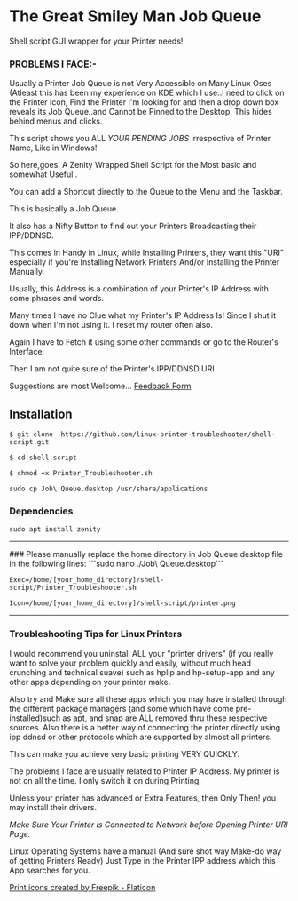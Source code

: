 
# The Great Smiley Man Job Queue


Shell script GUI wrapper for your Printer needs!

### PROBLEMS I FACE:-
Usually a Printer Job Queue is not Very Accessible on Many Linux Oses (Atleast this has been my experience
on KDE which I use..I need to click on the Printer Icon, Find the Printer I'm looking for and then a drop down box
reveals its Job Queue..and Cannot be Pinned to the Desktop. This hides behind menus and clicks.

This script shows you ALL *YOUR PENDING JOBS* irrespective of Printer Name, Like in Windows!

So here,goes. A Zenity Wrapped Shell Script for the Most basic and somewhat Useful .

You can add a Shortcut directly to the Queue to the Menu and the Taskbar.

This is basically a Job Queue.

It also has a Nifty Button to find out your Printers Broadcasting their IPP/DDNSD.

This comes in Handy in Linux, while Installing Printers, they want this "URI" especially
if you're Installing Network Printers And/or Installing the Printer Manually.

Usually, this Address is a combination of your Printer's IP Address with some phrases and
words.

Many times I have no Clue what my Printer's IP Address Is! Since I shut it down when I'm not
using it. I reset my router often also.

Again I have to Fetch it using some other commands or go to the Router's Interface.

Then I am not quite sure of the Printer's IPP/DDNSD URI



Suggestions are most Welcome... <a href="https://form.jotform.com/223103545577455"> Feedback Form </a>


## Installation
```$ git clone  https://github.com/linux-printer-troubleshooter/shell-script.git   ```

```$ cd shell-script ```

```$ chmod +x Printer_Troubleshooter.sh ```

 ```sudo cp Job\ Queue.desktop /usr/share/applications ```
 

### Dependencies
```sudo apt install zenity```


<hr>
 ### Please manually replace the home directory in Job Queue.desktop file in the following lines: ```sudo nano ./Job\ Queue.desktop```

 

 
```Exec=/home/[your_home_directory]/shell-script/Printer_Troubleshooter.sh```

```Icon=/home/[your_home_directory]/shell-script/printer.png```
<hr>

### Troubleshooting Tips for Linux Printers
I would recommend you uninstall ALL your "printer drivers" (if you really want to solve your problem
quickly and easily, without much head crunching and technical suave) such as hplip and hp-setup-app
and any other apps depending on your printer make. 

Also try and Make sure all these apps which you may have installed through the different package managers
(and some which have come pre-installed)such as apt, and snap are ALL removed thru these respective sources.
Also there is a better way of connecting the printer directly using ipp ddnsd or other protocols which are
supported by almost all printers.


This can make you achieve very basic printing VERY QUICKLY.

The problems I face are usually related to Printer IP Address. My printer is not  on all the time. I only 
switch it on during Printing.


Unless your printer has advanced or Extra Features, then Only Then! you may install their drivers.

_Make Sure Your Printer is Connected to Network before Opening Printer URI Page._

Linux Operating Systems have a manual (And sure shot way Make-do way of getting Printers Ready)
Just Type in the Printer IPP address which this App searches for you.


 
<a href="https://www.flaticon.com/free-icons/print" title="print icons">Print icons created by Freepik - Flaticon</a>
